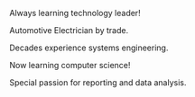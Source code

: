 Always learning technology leader!

Automotive Electrician by trade.

Decades experience systems engineering.

Now learning computer science!

Special passion for reporting and data analysis.
